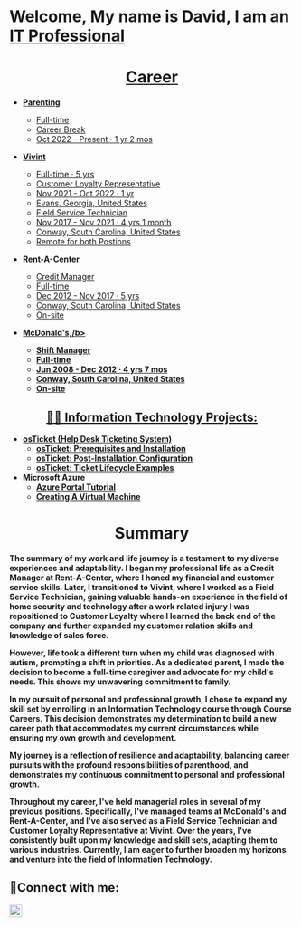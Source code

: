<h1>Welcome, My name is David, I am an <a href="https://linkedin.com/in/david-velez-b12016293/">IT Professional</h1>

<h1 align="center">Career</h1>

- <b>Parenting</b>
  * Full-time
  * Career Break
  * Oct 2022 - Present · 1 yr 2 mos

- <b>Vivint</b>
  * Full-time · 5 yrs
  * Customer Loyalty Representative
  * Nov 2021 - Oct 2022 · 1 yr
  * Evans, Georgia, United States
  * Field Service Technician
  * Nov 2017 - Nov 2021 · 4 yrs 1 month
  * Conway, South Carolina, United States
  * Remote for both Postions

- <b>Rent-A-Center</b>
  * Credit Manager
  * Full-time
  * Dec 2012 - Nov 2017 · 5 yrs
  * Conway, South Carolina, United States
  * On-site

- <b>McDonald's,/b> 
  * Shift Manager
  * Full-time
  * Jun 2008 - Dec 2012 · 4 yrs 7 mos
  * Conway, South Carolina, United States
  * On-site



<h2 align="center">👨‍💻 Information Technology Projects:</h2>

- <b>osTicket (Help Desk Ticketing System)</b>
  - [osTicket: Prerequisites and Installation](https://github.com//Velezdrv/osticket-prereqs)
  - [osTicket: Post-Installation Configuration](https://github.com/Velezdrv/post-install-config)
  - [osTicket: Ticket Lifecycle Examples](https://github.com/Velezdrv/ticket-lifecycle)
- <b>Microsoft Azure</b>
  - [Azure Portal Tutorial](https://github.com/Velezdrv/Azure-Portal-Tutorial)
  - [Creating A Virtual Machine](https://github.com/Velezdrv/Creating-A-Virtual-Machine)

<h1 align="center">Summary</h1>

The summary of my work and life journey is a testament to my diverse experiences and adaptability. I began my professional life as a Credit Manager at Rent-A-Center, where I honed my financial and customer service skills. Later, I transitioned to Vivint, where I worked as a Field Service Technician, gaining valuable hands-on experience in the field of home security and technology after a work related injury I was repositioned to Customer Loyalty where I learned the back end of the company and further expanded my customer relation skills and knowledge of sales force. 

However, life took a different turn when my child was diagnosed with autism, prompting a shift in priorities. As a dedicated parent, I made the decision to become a full-time caregiver and advocate for my child's needs. This shows my unwavering commitment to family.

In my pursuit of personal and professional growth, I chose to expand my skill set by enrolling in an Information Technology course through Course Careers. This decision demonstrates my determination to build a new career path that accommodates my current circumstances while ensuring my own growth and development.

My journey is a reflection of resilience and adaptability, balancing career pursuits with the profound responsibilities of parenthood, and demonstrates my continuous commitment to personal and professional growth.

Throughout my career, I've held managerial roles in several of my previous positions. Specifically, I've managed teams at McDonald's and Rent-A-Center, and I've also served as a Field Service Technician and Customer Loyalty Representative at Vivint. Over the years, I've consistently built upon my knowledge and skill sets, adapting them to various industries. Currently, I am eager to further broaden my horizons and venture into the field of Information Technology.


<h2>🤳Connect with me:</h2>

[<img align="left" alt="Josh | LinkedIn" width="22px" src="https://cdn.jsdelivr.net/npm/simple-icons@v3/icons/linkedin.svg" />][linkedin]

[linkedin]: https://www.linkedin.com/in/david-velez-b12016293/
